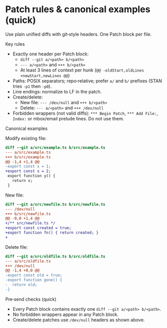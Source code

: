 # Patch rules & canonical examples (quick)

Use plain unified diffs with git‑style headers. One Patch block per file.

Key rules
- Exactly one header per Patch block:
  - `diff --git a/<path> b/<path>`
  - `--- a/<path>` and `+++ b/<path>`
  - At least 3 lines of context per hunk (`@@ -oldStart,oldLines +newStart,newLines @@`)
- Paths: POSIX separators; repo‑relative; prefer `a/` and `b/` prefixes (STAN tries `-p1` then `-p0`).
- Line endings: normalize to LF in the patch.
- Create/delete:
  - New file: `--- /dev/null` and `+++ b/<path>`
  - Delete:   `--- a/<path>` and `+++ /dev/null`
- Forbidden wrappers (not valid diffs): `*** Begin Patch`, `*** Add File:`, `Index:` or mbox/email prelude lines. Do not use them.

Canonical examples

Modify existing file:
```diff
diff --git a/src/example.ts b/src/example.ts
--- a/src/example.ts
+++ b/src/example.ts
@@ -1,4 +1,4 @@
-export const x = 1;
+export const x = 2;
 export function y() {
   return x;
 }
```

New file:
```diff
diff --git a/src/newfile.ts b/src/newfile.ts
--- /dev/null
+++ b/src/newfile.ts
@@ -0,0 +1,4 @@
+/** src/newfile.ts */
+export const created = true;
+export function fn() { return created; }
+
```

Delete file:
```diff
diff --git a/src/oldfile.ts b/src/oldfile.ts
--- a/src/oldfile.ts
+++ /dev/null
@@ -1,4 +0,0 @@
-export const old = true;
-export function gone() {
-  return old;
-}
```

Pre‑send checks (quick)
- Every Patch block contains exactly one `diff --git a/<path> b/<path>`.
- No forbidden wrappers appear in any Patch block.
- Create/delete patches use `/dev/null` headers as shown above.
